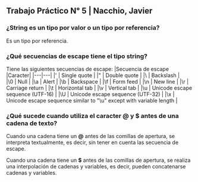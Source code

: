 ## Trabajo Práctico N° 5 | Nacchio, Javier
### ¿String es un tipo por valor o un tipo por referencia?
Es un tipo por referencia.
### ¿Qué secuencias de escape tiene el tipo string?
Tiene las siguientes secuencias de escape:
|Secuencia de escape |Caracter|
|---|---|
|\' | Single quote |
|\" | Double quote |
|\\ | Backslash |  
|\0 | Null |
|\a | Alert |
|\b | Backspace |
|\f | Form feed |
|\n | New line |
|\r | Carriage return |
|\t | Horizontal tab |
|\v | Vertical tab |
|\u | Unicode escape sequence (UTF-16) |
|\U | Unicode escape sequence (UTF-32) |
|\x | Unicode escape sequence similar to "\u" except with variable length |

### ¿Qué sucede cuando utiliza el caracter @ y $ antes de una cadena de texto?
Cuando una cadena tiene un **@** antes de las comillas de apertura, se interpreta textualmente, es decir, sin tener en cuenta las secuencia de escape.

Cuando una cadena tiene un **$** antes de las comillas de apertura, se realiza una interpolación de cadenas y variables, es decir, pueden concatenarse cadenas y variables.
